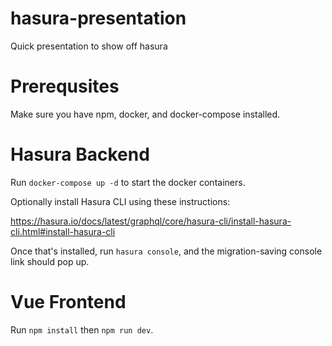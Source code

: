 # hasura-presentation
Quick presentation to show off hasura

# Prerequsites

Make sure you have npm, docker, and docker-compose installed.

# Hasura Backend

Run `docker-compose up -d` to start the docker containers.

Optionally install Hasura CLI using these instructions:

https://hasura.io/docs/latest/graphql/core/hasura-cli/install-hasura-cli.html#install-hasura-cli

Once that's installed, run `hasura console`, and the migration-saving console link should pop up.

# Vue Frontend

Run `npm install` then `npm run dev`.
